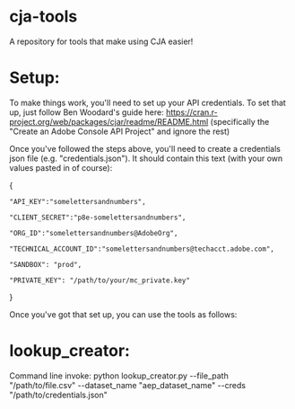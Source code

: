 # cja-tools
A repository for tools that make using CJA easier!


# Setup:
To make things work, you'll need to set up your API credentials. To set that up, just follow Ben Woodard's guide here: https://cran.r-project.org/web/packages/cjar/readme/README.html (specifically the "Create an Adobe Console API Project" and ignore the rest)

Once you've followed the steps above, you'll need to create a credentials json file (e.g. "credentials.json"). It should contain this text (with your own values pasted in of course):

{
    
    "API_KEY":"somelettersandnumbers",

    "CLIENT_SECRET":"p8e-somelettersandnumbers",

    "ORG_ID":"somelettersandnumbers@AdobeOrg",

    "TECHNICAL_ACCOUNT_ID":"somelettersandnumbers@techacct.adobe.com",

    "SANDBOX": "prod",

    "PRIVATE_KEY": "/path/to/your/mc_private.key"

}

Once you've got that set up, you can use the tools as follows:

# lookup_creator:

Command line invoke:
python lookup_creator.py --file_path "/path/to/file.csv" --dataset_name "aep_dataset_name" --creds "/path/to/credentials.json"